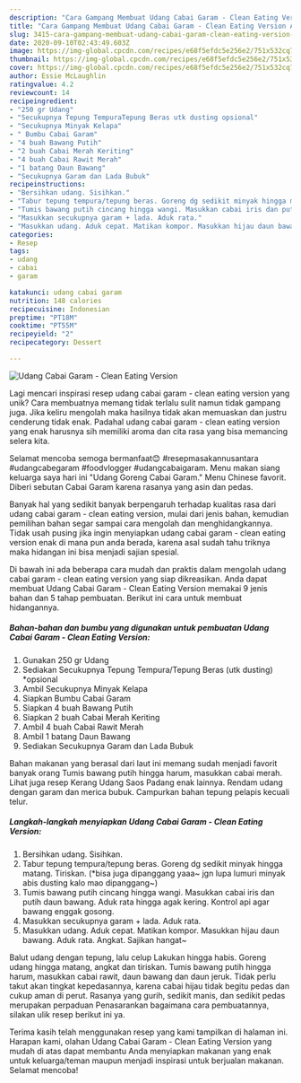 ```yaml
---
description: "Cara Gampang Membuat Udang Cabai Garam - Clean Eating Version Anti Gagal"
title: "Cara Gampang Membuat Udang Cabai Garam - Clean Eating Version Anti Gagal"
slug: 3415-cara-gampang-membuat-udang-cabai-garam-clean-eating-version-anti-gagal
date: 2020-09-10T02:43:49.603Z
image: https://img-global.cpcdn.com/recipes/e68f5efdc5e256e2/751x532cq70/udang-cabai-garam-clean-eating-version-foto-resep-utama.jpg
thumbnail: https://img-global.cpcdn.com/recipes/e68f5efdc5e256e2/751x532cq70/udang-cabai-garam-clean-eating-version-foto-resep-utama.jpg
cover: https://img-global.cpcdn.com/recipes/e68f5efdc5e256e2/751x532cq70/udang-cabai-garam-clean-eating-version-foto-resep-utama.jpg
author: Essie McLaughlin
ratingvalue: 4.2
reviewcount: 14
recipeingredient:
- "250 gr Udang"
- "Secukupnya Tepung TempuraTepung Beras utk dusting opsional"
- "Secukupnya Minyak Kelapa"
- " Bumbu Cabai Garam"
- "4 buah Bawang Putih"
- "2 buah Cabai Merah Keriting"
- "4 buah Cabai Rawit Merah"
- "1 batang Daun Bawang"
- "Secukupnya Garam dan Lada Bubuk"
recipeinstructions:
- "Bersihkan udang. Sisihkan."
- "Tabur tepung tempura/tepung beras. Goreng dg sedikit minyak hingga matang. Tiriskan. (*bisa juga dipanggang yaaa~ jgn lupa lumuri minyak abis dusting kalo mao dipanggang~)"
- "Tumis bawang putih cincang hingga wangi. Masukkan cabai iris dan putih daun bawang. Aduk rata hingga agak kering. Kontrol api agar bawang enggak gosong."
- "Masukkan secukupnya garam + lada. Aduk rata."
- "Masukkan udang. Aduk cepat. Matikan kompor. Masukkan hijau daun bawang. Aduk rata. Angkat. Sajikan hangat~"
categories:
- Resep
tags:
- udang
- cabai
- garam

katakunci: udang cabai garam 
nutrition: 148 calories
recipecuisine: Indonesian
preptime: "PT18M"
cooktime: "PT55M"
recipeyield: "2"
recipecategory: Dessert

---
```



![Udang Cabai Garam - Clean Eating Version](https://img-global.cpcdn.com/recipes/e68f5efdc5e256e2/751x532cq70/udang-cabai-garam-clean-eating-version-foto-resep-utama.jpg)

Lagi mencari inspirasi resep udang cabai garam - clean eating version yang unik? Cara membuatnya memang tidak terlalu sulit namun tidak gampang juga. Jika keliru mengolah maka hasilnya tidak akan memuaskan dan justru cenderung tidak enak. Padahal udang cabai garam - clean eating version yang enak harusnya sih memiliki aroma dan cita rasa yang bisa memancing selera kita.

Selamat mencoba semoga bermanfaat😊 #resepmasakannusantara #udangcabegaram #foodvlogger #udangcabaigaram. Menu makan siang keluarga saya hari ini &#34;Udang Goreng Cabai Garam.&#34; Menu Chinese favorit. Diberi sebutan Cabai Garam karena rasanya yang asin dan pedas.

Banyak hal yang sedikit banyak berpengaruh terhadap kualitas rasa dari udang cabai garam - clean eating version, mulai dari jenis bahan, kemudian pemilihan bahan segar sampai cara mengolah dan menghidangkannya. Tidak usah pusing jika ingin menyiapkan udang cabai garam - clean eating version enak di mana pun anda berada, karena asal sudah tahu triknya maka hidangan ini bisa menjadi sajian spesial.


Di bawah ini ada beberapa cara mudah dan praktis dalam mengolah udang cabai garam - clean eating version yang siap dikreasikan. Anda dapat membuat Udang Cabai Garam - Clean Eating Version memakai 9 jenis bahan dan 5 tahap pembuatan. Berikut ini cara untuk membuat hidangannya.

<!--inarticleads1-->

##### Bahan-bahan dan bumbu yang digunakan untuk pembuatan Udang Cabai Garam - Clean Eating Version:

1. Gunakan 250 gr Udang
1. Sediakan Secukupnya Tepung Tempura/Tepung Beras (utk dusting) *opsional
1. Ambil Secukupnya Minyak Kelapa
1. Siapkan  Bumbu Cabai Garam
1. Siapkan 4 buah Bawang Putih
1. Siapkan 2 buah Cabai Merah Keriting
1. Ambil 4 buah Cabai Rawit Merah
1. Ambil 1 batang Daun Bawang
1. Sediakan Secukupnya Garam dan Lada Bubuk


Bahan makanan yang berasal dari laut ini memang sudah menjadi favorit banyak orang Tumis bawang putih hingga harum, masukkan cabai merah. Lihat juga resep Kerang Udang Saos Padang enak lainnya. Rendam udang dengan garam dan merica bubuk. Campurkan bahan tepung pelapis kecuali telur. 

<!--inarticleads2-->

##### Langkah-langkah menyiapkan Udang Cabai Garam - Clean Eating Version:

1. Bersihkan udang. Sisihkan.
1. Tabur tepung tempura/tepung beras. Goreng dg sedikit minyak hingga matang. Tiriskan. (*bisa juga dipanggang yaaa~ jgn lupa lumuri minyak abis dusting kalo mao dipanggang~)
1. Tumis bawang putih cincang hingga wangi. Masukkan cabai iris dan putih daun bawang. Aduk rata hingga agak kering. Kontrol api agar bawang enggak gosong.
1. Masukkan secukupnya garam + lada. Aduk rata.
1. Masukkan udang. Aduk cepat. Matikan kompor. Masukkan hijau daun bawang. Aduk rata. Angkat. Sajikan hangat~


Balut udang dengan tepung, lalu celup Lakukan hingga habis. Goreng udang hingga matang, angkat dan tiriskan. Tumis bawang putih hingga harum, masukkan cabai rawit, daun bawang dan daun jeruk. Tidak perlu takut akan tingkat kepedasannya, karena cabai hijau tidak begitu pedas dan cukup aman di perut. Rasanya yang gurih, sedikit manis, dan sedikit pedas merupakan perpaduan Penasarankan bagaimana cara pembuatannya, silakan ulik resep berikut ini ya. 

Terima kasih telah menggunakan resep yang kami tampilkan di halaman ini. Harapan kami, olahan Udang Cabai Garam - Clean Eating Version yang mudah di atas dapat membantu Anda menyiapkan makanan yang enak untuk keluarga/teman maupun menjadi inspirasi untuk berjualan makanan. Selamat mencoba!
